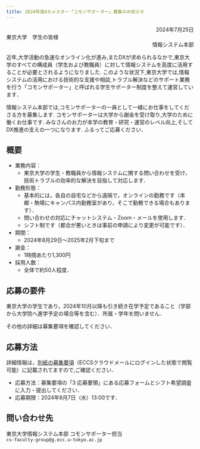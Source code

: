 ```yaml
---
title: 2024年度Aセメスター「コモンサポーター」募集のお知らせ
---
```


<div style="text-align: right;">2024年7月25日</div>
<div style="text-align: left;">東京大学　学生の皆様</div>
<div style="text-align: right;">情報システム本部</div>

近年,大学活動の急速なオンライン化が進み,またDXが求められるなかで,東京大学のすべての構成員（学生および教職員）に対して情報システムを高度に活用することが必要とされるようになりました. このような状況下,東京大学では,情報システムの活用における技術的な支援や相談,トラブル解決などのサポート業務を行う「コモンサポーター」と呼ばれる学生サポーター制度を整えて運営しています．

情報システム本部では,コモンサポーターの一員として一緒にお仕事をしてくださる方を募集します. コモンサポーターは大学から謝金を受け取り,大学のために働くお仕事です. みなさんのお力が本学の教育・研究・運営のレベル向上,そしてDX推進の支えの一つになります. ふるってご応募ください．


## 概要

- 業務内容：
    - 東京大学の学生・教職員から情報システムに関する問い合わせを受け，技術トラブルの効率的な解決を目指して対応します．
- 勤務形態：
    - 基本的には，各自の自宅などから遠隔で，オンラインの勤務です（本郷・駒場にキャンパス内勤務室があり，そこで勤務できる場合もあります）．
    - 問い合わせの対応にチャットシステム・Zoom・メールを使用します．
    - シフト制です（都合が悪いときは事前の申請により変更が可能です）．
- 期間：
    - 2024年8月29日～2025年2月下旬まで
- 謝金：
    - 1時間あたり1,300円　
- 採用人数：
    - 全体で約50人程度．


## 応募の要件

東京大学の学生であり，2024年10月以降も引き続き在学予定であること（学部から大学院へ進学予定の場合等を含む）．所属・学年を問いません．

その他の詳細は募集要項を確認してください．

## 応募方法

詳細情報は，<a href="https://drive.google.com/file/d/1xatEppV7bHF2gVClLF_RAcHdDbKa8-PY/view?usp=sharing">別紙の募集要項</a>（ECCSクラウドメールにログインした状態で閲覧可能）に記載されてますので,ご確認ください．

- 応募方法：募集要項の「3 応募要領」にある応募フォームとシフト希望調査に入力・提出してください．
- 応募期限：2024年8月7日（水）13:00です．

## 問い合わせ先

東京大学情報システム本部 コモンサポーター担当  
`cs-faculty-group@g.ecc.u-tokyo.ac.jp`

